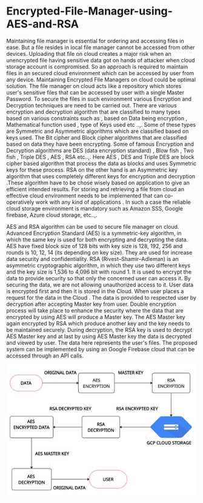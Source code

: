 # Encrypted-File-Manager-using-AES-and-RSA

Maintaining file manager is essential for ordering and accessing files in ease. But a file resides in local file manager cannot be accessed from other devices. Uploading that file on cloud creates a major risk when an unencrypted file having sensitive data got on hands of attacker when cloud storage account is compromised. So an approach is required to maintain files in an secured cloud environment which can be accessed by user from any device. Maintaining Encrypted File Managers on cloud could be optimal solution.  The file manager on cloud acts like a repository which stores user's sensitive files that can be accessed by user with a single Master Password. To secure the files in such environment various Encryption and Decryption techniques are need to be carried out. There are various encryption and decryption algorithm that are classified to many types based on various constraints such as , based on Data being encryption , Mathematical function used , type of Keys used etc ..,. Some of these types are Symmetric and Asymmetric algorithms which are classified based on keys used. The Bit cipher and Block cipher algorithms that are classified based on data they have been encrypting. Some of famous Encryption and Decryption algorithms are DES (data encryption standard) , Blow fish , Two fish , Triple DES , AES , RSA etc..,. Here AES , DES and Triple DES are block cipher based algorithm that process the data as blocks and uses Symmetric keys for these process. RSA on the other hand is an Asymmetric key algorithm that uses completely different keys for encryption and decryption .These algorithm have to be chose wisely based on application to give an efficient intended results. For storing and retrieving a file from cloud an effective cloud environment needs to be implemented that can co-operatively work with any kind of applications . In such a case the reliable cloud storage environment is mandatory such as Amazon SSS, Google firebase, Azure cloud storage, etc..,.

AES and RSA algorithm can be used to secure file manager on cloud. Advanced Encryption Standard (AES) is a symmetric-key algorithm, in which the same key is used for both encrypting and decrypting the data. AES have fixed block size of 128 bits with key size is 128, 192, 256 and rounds is 10, 12, 14 (its depending on key size). They are used for increase data security and confidentiality. RSA (Rivest–Shamir–Adleman) is an asymmetric cryptographic algorithm, in which they use two different keys and the key size is 1,536 to 4,096 bit with round 1. It is used to encrypt the data to provide security so that only the concerned user can access it. By securing the data, we are not allowing unauthorized access to it. User data is encrypted first and then it is stored in the Cloud. When user places a request for the data in the Cloud . The data is provided to respected user by decryption after accepting Master key from user. Double encryption process will take place to enhance the security where the data that are encrypted by using AES will produce a Master key. The AES Master key again encrypted by RSA  which produce another key and the key needs to be maintained securely. During decryption, the  RSA key is used to decrypt AES Master key and at last by using AES Master key the data is decrypted and viewed by user. The data here represents the user's files. The proposed system can be implemented by using an Google Firebase cloud that can be accessed through an API calls. 




<img src="File manager.jpeg">





